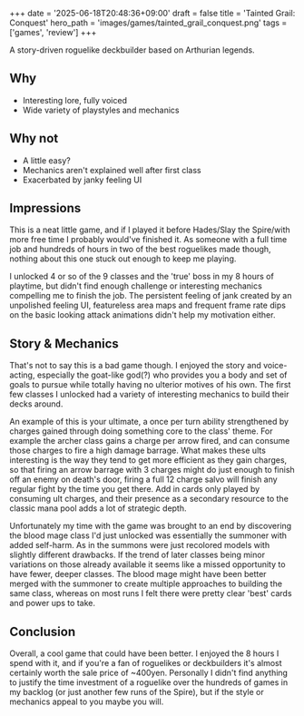 +++
date = '2025-06-18T20:48:36+09:00'
draft = false
title = 'Tainted Grail: Conquest'
hero_path = 'images/games/tainted_grail_conquest.png'
tags = ['games', 'review']
+++

A story-driven roguelike deckbuilder based on Arthurian legends.

## Why

- Interesting lore, fully voiced
- Wide variety of playstyles and mechanics

## Why not

- A little easy?
- Mechanics aren't explained well after first class
- Exacerbated by janky feeling UI

## Impressions

This is a neat little game, and if I played it before Hades/Slay the Spire/with more free time I probably would've finished it. As someone with a full time job and hundreds of hours in two of the best roguelikes made though, nothing about this one stuck out enough to keep me playing.

I unlocked 4 or so of the 9 classes and the 'true' boss in my 8 hours of playtime, but didn't find enough challenge or interesting mechanics compelling me to finish the job. The persistent feeling of jank created by an unpolished feeling UI, featureless area maps and frequent frame rate dips on the basic looking attack animations didn't help my motivation either.

## Story & Mechanics

That's not to say this is a bad game though. I enjoyed the story and voice-acting, especially the goat-like god(?) who provides you a body and set of goals to pursue while totally having no ulterior motives of his own. The first few classes I unlocked had a variety of interesting mechanics to build their decks around.

An example of this is your ultimate, a once per turn ability strengthened by charges gained through doing something core to the class' theme. For example the archer class gains a charge per arrow fired, and can consume those charges to fire a high damage barrage. What makes these ults interesting is the way they tend to get more efficient as they gain charges, so that firing an arrow barrage with 3 charges might do just enough to finish off an enemy on death's door, firing a full 12 charge salvo will finish any regular fight by the time you get there. Add in cards only played by consuming ult charges, and their presence as a secondary resource to the classic mana pool adds a lot of strategic depth.

Unfortunately my time with the game was brought to an end by discovering the blood mage class I'd just unlocked was essentially the summoner with added self-harm. As in the summons were just recolored models with slightly different drawbacks. If the trend of later classes being minor variations on those already available it seems like a missed opportunity to have fewer, deeper classes. The blood mage might have been better merged with the summoner to create multiple approaches to building the same class, whereas on most runs I felt there were pretty clear 'best' cards and power ups to take.

## Conclusion

Overall, a cool game that could have been better. I enjoyed the 8 hours I spend with it, and if you're a fan of roguelikes or deckbuilders it's almost certainly worth the sale price of ~400yen. Personally I didn't find anything to justify the time investment of a roguelike over the hundreds of games in my backlog (or just another few runs of the Spire), but if the style or mechanics appeal to you maybe you will.
